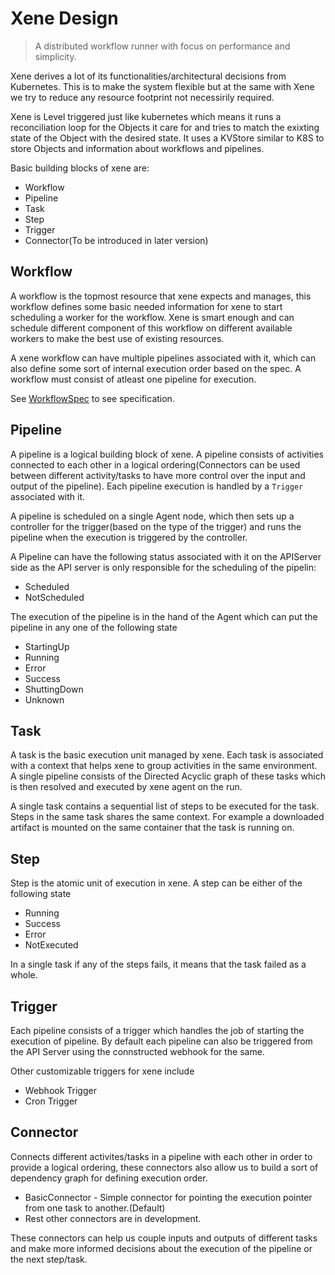 # Xene Design

> A distributed workflow runner with focus on performance and simplicity.

Xene derives a lot of its functionalities/architectural decisions from Kubernetes. This is to make the system
flexible but at the same with Xene we try to reduce any resource footprint not necessirily required.

Xene is Level triggered just like kubernetes which means it runs a reconciliation loop for the Objects it care for
and tries to match the exixting state of the Object with the desired state. It uses a KVStore similar to K8S to store Objects and information
about workflows and pipelines.

Basic building blocks of xene are:

* Workflow
* Pipeline
* Task
* Step
* Trigger
* Connector(To be introduced in later version)

## Workflow

A workflow is the topmost resource that xene expects and manages, this workflow defines some basic needed information for xene to
start scheduling a worker for the workflow. Xene is smart enough and can schedule different component of this workflow on different
available workers to make the best use of existing resources.

A xene workflow can have multiple pipelines associated with it, which can also define some sort of internal execution
order based on the spec. A workflow must consist of atleast one pipeline for execution.

See [WorkflowSpec](/docs/design/spec/workflow.md) to see specification.

## Pipeline

A pipeline is a logical building block of xene. A pipeline consists of activities connected to each other in a logical
ordering(Connectors can be used between different activity/tasks to have more control over the input and output of the
pipeline). Each pipeline execution is handled by a `Trigger` associated with it.

A pipeline is scheduled on a single Agent node, which then sets up a controller for the trigger(based on the type of the trigger) and runs
the pipeline when the execution is triggered by the controller.

A Pipeline can have the following status associated with it on the APIServer side as the API server is only responsible
for the scheduling of the pipelin:

- Scheduled
- NotScheduled

The execution of the pipeline is in the hand of the Agent which can put the pipeline in any one of the
following state

- StartingUp
- Running
- Error
- Success
- ShuttingDown
- Unknown

## Task

A task is the basic execution unit managed by xene. Each task is associated with a context that helps xene to
group activities in the same environment. A single pipeline consists of the Directed Acyclic graph of these tasks
which is then resolved and executed by xene agent on the run.

A single task contains a sequential list of steps to be executed for the task. Steps in the same task shares the same
context. For example a downloaded artifact is mounted on the same container that the task is running on.

## Step

Step is the atomic unit of execution in xene. A step can be either of the following state

- Running
- Success
- Error
- NotExecuted

In a single task if any of the steps fails, it means that the task failed as a whole.

## Trigger

Each pipeline consists of a trigger which handles the job of starting the execution of pipeline. By default each pipeline can also
be triggered from the API Server using the connstructed webhook for the same.

Other customizable triggers for xene include

* Webhook Trigger
* Cron Trigger

## Connector

Connects different activites/tasks in a pipeline with each other in order to provide a logical ordering, these connectors also allow us
to build a sort of dependency graph for defining execution order.

* BasicConnector - Simple connector for pointing the execution pointer from one task to another.(Default)
* Rest other connectors are in development.

These connectors can help us couple inputs and outputs of different tasks and make more informed decisions about the
execution of the pipeline or the next step/task.
